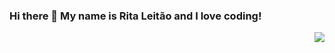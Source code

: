 ### Hi there 👋 My name is Rita Leitão and I love coding!

<img align='right' src="https://github-readme-stats.vercel.app/api/top-langs?username=ritaaleitao4&show_icons=true">


